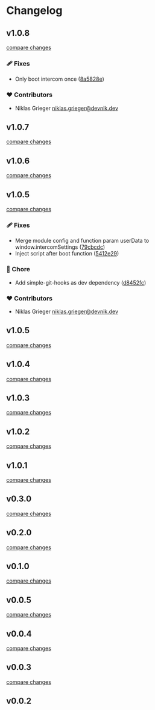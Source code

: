 # Changelog


## v1.0.8

[compare changes](https://github.com/devonik/nuxt-3-intercom/compare/v1.0.7...v1.0.8)

### 🩹 Fixes

- Only boot intercom once ([8a5828e](https://github.com/devonik/nuxt-3-intercom/commit/8a5828e))

### ❤️  Contributors

- Niklas Grieger <niklas.grieger@devnik.dev>

## v1.0.7

[compare changes](https://github.com/devonik/nuxt-3-intercom/compare/v1.0.6...v1.0.7)

## v1.0.6

[compare changes](https://github.com/devonik/nuxt-3-intercom/compare/v1.0.5...v1.0.6)

## v1.0.5

[compare changes](https://github.com/devonik/nuxt-3-intercom/compare/v1.0.2...v1.0.5)

### 🩹 Fixes

- Merge module config and function param userData to window.intercomSettings ([79cbcdc](https://github.com/devonik/nuxt-3-intercom/commit/79cbcdc))
- Inject script after boot function ([5412e29](https://github.com/devonik/nuxt-3-intercom/commit/5412e29))

### 🏡 Chore

- Add simple-git-hooks as dev dependency ([d8452fc](https://github.com/devonik/nuxt-3-intercom/commit/d8452fc))

### ❤️  Contributors

- Niklas Grieger <niklas.grieger@devnik.dev>

## v1.0.5

[compare changes](https://github.com/devonik/nuxt-3-intercom/compare/v1.0.2...v1.0.5)

## v1.0.4

[compare changes](https://github.com/devonik/nuxt-3-intercom/compare/v1.0.2...v1.0.4)

## v1.0.3

[compare changes](https://github.com/devonik/nuxt-3-intercom/compare/v1.0.2...v1.0.3)

## v1.0.2

[compare changes](https://github.com/devonik/nuxt-3-intercom/compare/v1.0.1...v1.0.2)

## v1.0.1

[compare changes](https://github.com/devonik/nuxt-3-intercom/compare/v0.3.0...v1.0.1)

## v0.3.0

[compare changes](https://github.com/devonik/nuxt-3-intercom/compare/v0.2.0...v0.3.0)

## v0.2.0

[compare changes](https://github.com/devonik/nuxt-3-intercom/compare/v0.1.0...v0.2.0)

## v0.1.0

[compare changes](https://github.com/devonik/nuxt-3-intercom/compare/v0.0.5...v0.1.0)

## v0.0.5

[compare changes](https://github.com/devonik/nuxt-3-intercom/compare/v0.0.4...v0.0.5)

## v0.0.4

[compare changes](https://github.com/devonik/nuxt-3-intercom/compare/v0.0.3...v0.0.4)

## v0.0.3

[compare changes](https://github.com/devonik/nuxt-3-intercom/compare/v0.0.2...v0.0.3)

## v0.0.2

